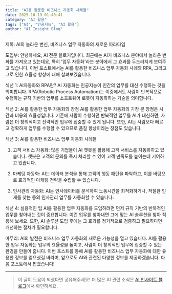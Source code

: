 ```yaml
---
title: "AI를 활용한 비즈니스 자동화 사례들"
date: 2025-10-19 01:40:41
category: "AI 활용"
tags: ["AI", "인공지능", "AI 활용"]
author: "AI Insight Blog"
---
```


제목: AI의 놀라운 변신, 비즈니스 업무 자동화의 새로운 파라다임

도입부:
안녕하세요, AI 전문 블로거입니다. 최근에는 AI가 비즈니스 분야에서 놀라운 변화를 가져오고 있는데요, 특히 '업무 자동화'라는 분야에서 그 효과를 두드러지게 보여주고 있습니다. 이번 포스트에서는 AI를 활용한 비즈니스 업무 자동화 사례와 RPA, 그리고 그로 인한 효율성 향상에 대해 살펴보겠습니다.

섹션 1: AI자동화와 RPA란?
AI 자동화는 인공지능이 인간의 업무를 대신 수행하는 것을 의미합니다. RPA(Robotic Process Automation)는 이중에서도 사람이 반복적으로 수행하는 규칙 기반의 업무를 소프트웨어 로봇이 자동화하는 기술을 의미합니다.

섹션 2: AI를 활용한 업무 자동화의 장점
AI를 활용한 업무 자동화의 가장 큰 장점은 시간과 비용의 효율성입니다. 기존에 사람이 수행하던 반복적인 업무를 AI가 대신하면, 사람은 더 창의적이고 전략적인 업무에 집중할 수 있게 됩니다. 또한, AI는 사람보다 빠르고 정확하게 업무를 수행할 수 있으므로 품질 향상이라는 장점도 있습니다.

섹션 3: AI를 활용한 비즈니스 업무 자동화 사례들

1) 고객 서비스 자동화: 많은 기업들이 AI 챗봇을 활용해 고객 서비스를 자동화하고 있습니다. 챗봇은 고객의 문의를 즉시 처리할 수 있어 고객 만족도를 높이는데 기여하고 있습니다.

2) 마케팅 자동화: AI는 데이터 분석을 통해 고객의 행동 패턴을 파악하고, 이를 바탕으로 효과적인 마케팅 전략을 수립할 수 있습니다.

3) 인사관리 자동화: AI는 인사데이터를 분석하여 노동시간을 최적화하거나, 적절한 인재를 찾는 등의 인사관리 업무를 자동화할 수 있습니다.

섹션 4: 실용적인 팁
AI를 활용한 업무 자동화를 도입하려면 먼저 규칙 기반의 반복적인 업무를 찾아내는 것이 중요합니다. 이런 업무를 찾아내면 그에 맞는 AI 솔루션을 찾아 적용해 보세요. 또한, AI 솔루션 도입 후에는 그 효과를 정기적으로 검증하고 필요하다면 개선하는 절차가 필요합니다.

마무리:
AI의 발전은 비즈니스 업무 자동화의 새로운 가능성을 열고 있습니다. AI를 활용한 업무 자동화는 업무의 효율성을 높이고, 사람이 더 창의적인 업무에 집중할 수 있는 환경을 만들어 줍니다. 이번 포스트를 통해 AI를 활용한 비즈니스 업무 자동화에 대한 유용한 정보를 얻으셨길 바라며, 앞으로도 AI와 관련된 다양한 정보를 제공하겠습니다. 다음 포스트에서 뵙겠습니다!

---

> 이 글이 도움이 되셨다면 공유해주세요! 
> 더 많은 AI 관련 소식은 [AI 인사이트 블로그](https://tonyhwang1004.github.io/ai-insight-blog)에서 확인하세요.
